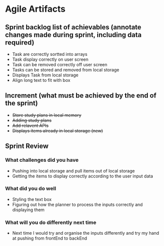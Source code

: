 # Agile Artifacts 

## Sprint backlog list of achievables (annotate changes made during sprint, including data required)
- Task are correctly sortted into arrays 
- Task display correctly on user screen 
- Task can be removed correctly off user screen 
- Tasks can be stored and removed from local storage
- Displays Task from local storage
- Align long text to fit with box 

## Increment (what must be achieved by the end of the sprint)
- ~~Store study plans in local memory~~
- ~~Adding study plans~~ 
- ~~Add relavent APIs~~
- ~~Displays items already in local storage (new)~~


## Sprint Review 
### What challenges did you have
- Pushing into local storage and pull items out of local storage
- Getting the items to display correctly according to the user input data  
### What did you do well
- Styling the text box
- Figuring out how the planner to process the inputs correctly and displaying them 
### What will you do differently next time
- Next time I would try and organise the inputs differently and try my hand at pushing from frontEnd to backEnd 
